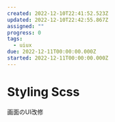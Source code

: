 ```yaml
---
created: 2022-12-10T22:41:52.523Z
updated: 2022-12-10T22:42:55.867Z
assigned: ""
progress: 0
tags:
  - uiux
due: 2022-12-11T00:00:00.000Z
started: 2022-12-11T00:00:00.000Z
---
```


# Styling Scss

画面のUI改修
